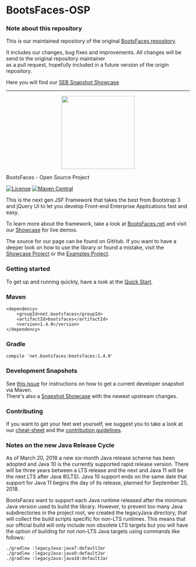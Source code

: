 BootsFaces-OSP
==============

### Note about this repository
This is our maintained repository of the original [BootsFaces repository](https://github.com/TheCoder4eu/BootsFaces-OSP).

It includes our changes, bug fixes and improvements. All changes will be send to the original repository maintainer  
as a pull request, hopefully included in a future version of the origin repository.

Here you will find our [SEB Snapshot Showcase](http://bootsfaces.sebsoftware.de) 

---

<p align="center">
    <img src="http://www.bootsfaces.net/javax.faces.resource/bsf.full.teal.png.jsf?ln=images" width="200">
</p>

BootsFaces - Open Source Project

[![License](https://img.shields.io/:license-Apache2-blue.svg)](http://www.apache.org/licenses/LICENSE-2.0)
[![Maven Central](https://maven-badges.herokuapp.com/maven-central/net.bootsfaces/bootsfaces/badge.svg)](https://maven-badges.herokuapp.com/maven-central/net.bootsfaces/bootsfaces)

This is the next gen JSF Framework that takes the best from Bootstrap 3 and jQuery UI to let you develop Front-end Enterprise Applications fast and easy.

To learn more about the framework, take a look at  [BootsFaces.net](http://www.bootsfaces.net/) and visit our [Showcase](http://showcase.bootsfaces.net) for live demos.

The source for our page can be found on GitHub. If you want to have a deeper look on how to use the library or found a mistake, visit the [Showcase Project](https://github.com/TheCoder4eu/BootsFacesWeb) or the [Examples Project](https://github.com/TheCoder4eu/BootsFaces-examples).

### Getting started
To get up and running quickly, have a look at the [Quick Start](http://www.bootsfaces.net/quick-start.jsf).

### Maven

    <dependency>
        <groupId>net.bootsfaces</groupId>
        <artifactId>bootsfaces</artifactId>
        <version>1.4.0</version>
    </dependency>

### Gradle

    compile 'net.bootsfaces:bootsfaces:1.4.0'

### Development Snapshots

See [this issue](https://github.com/TheCoder4eu/BootsFaces-OSP/issues/369) for instructions on how to get a current developer snapshot via Maven.  
There's also a [Snapshot Showcase](http://www3.bootsfaces.net/Showcase/) with the newest upstream changes.

### Contributing
If you want to get your feet wet yourself, we suggest you to take a look at our [cheat-sheet](cheat-sheet.md) and the [contribution guidelines](CONTRIBUTING.md).

### Notes on the new Java Release Cycle
As of March 20, 2018 a new six-month Java release scheme has been adopted and Java 10 is the currently supported rapid release version.
There will be three years between a LTS release and the next and Java 11 will be the next LTS after Java 8(LTS).
Java 10 support ends on the same date that support for Java 11 begins the day of its release, planned for September 25, 2018.

BootsFaces want to support each Java runtime released after the minimum Java version used to build the library.
However, to prevent too many Java subdirectories in the project root, we created the legacyJava directory, that will collect the build scripts specific for non-LTS runtimes.
This means that our official build will only include non obsolete LTS targets but you will have the option of building for not non-LTS Java targets using commands like follows:

```
./gradlew :legacyJava:java7:defaultJar
./gradlew :legacyJava:java9:defaultJar
./gradlew :legacyJava:java10:defaultJar
```


